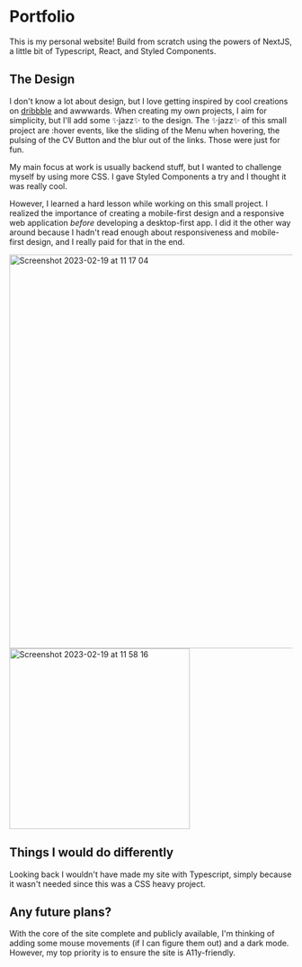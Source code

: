 
# Portfolio

This is my personal website! Build from scratch using the powers of NextJS, a little bit of Typescript, React, and Styled Components. 

## The Design
I don't know a lot about design, but I love getting inspired by cool creations on [dribbble](https://dribbble.com/charlita-a-a-a) and awwwards. When creating my own projects, I aim for simplicity, but I'll add some ✨jazz✨ to the design. The ✨jazz✨ of this small project are :hover events, like the sliding of the Menu when hovering, the pulsing of the CV Button and the blur out of the links. Those were just for fun. 

My main focus at work is usually backend stuff, but I wanted to challenge myself by using more CSS. I gave Styled Components a try and I thought it was really cool.

However, I learned a hard lesson while working on this small project. I realized the importance of creating a mobile-first design and a responsive web application *before* developing a desktop-first app. I did it the other way around because I hadn't read enough about responsiveness and mobile-first design, and I really paid for that in the end.

<img width="700" alt="Screenshot 2023-02-19 at 11 17 04" src="https://user-images.githubusercontent.com/65537964/219942114-acca81e0-0748-478c-af2f-47eb24e2a503.png"><img width="321" alt="Screenshot 2023-02-19 at 11 58 16" src="https://user-images.githubusercontent.com/65537964/219943727-493e0842-e4de-44e2-b624-2cbcd570885d.png">

## Things I would do differently
Looking back I wouldn't have made my site with Typescript, simply because it wasn't needed since this was a CSS heavy project. 

## Any future plans?
With the core of the site complete and publicly available, I'm thinking of adding some mouse movements (if I can figure them out) and a dark mode. However, my top priority is to ensure the site is A11y-friendly.
